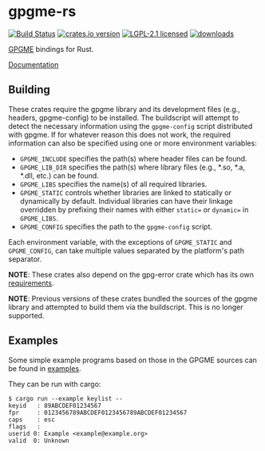 # gpgme-rs

[![Build Status][build]][ci]
[![crates.io version][version]][crate]
[![LGPL-2.1 licensed][license]](./COPYING)
[![downloads][downloads]][crate]

[GPGME][upstream] bindings for Rust.

[Documentation][docs]

## Building
These crates require the gpgme library and its development files (e.g.,
headers, gpgme-config) to be installed. The buildscript will attempt to detect
the necessary information using the `gpgme-config` script distributed with
gpgme. If for whatever reason this does not work, the required information can
also be specified using one or more environment variables:
- `GPGME_INCLUDE` specifies the path(s) where header files can be found.
- `GPGME_LIB_DIR` specifies the path(s) where library files (e.g., *.so, *.a,
  *.dll, etc.) can be found.
- `GPGME_LIBS` specifies the name(s) of all required libraries.
- `GPGME_STATIC` controls whether libraries are linked to statically or
  dynamically by default. Individual libraries can have their linkage
  overridden by prefixing their names with either `static=` or `dynamic=` in
  `GPGME_LIBS`.
- `GPGME_CONFIG` specifies the path to the `gpgme-config` script.

Each environment variable, with the exceptions of `GPGME_STATIC` and
`GPGME_CONFIG`, can take multiple values separated by the platform's path
separator.

**NOTE**: These crates also depend on the gpg-error crate which has its own
[requirements](https://github.com/gpg-rs/libgpg-error).

**NOTE**: Previous versions of these crates bundled the sources of the gpgme library and attempted
to build them via the buildscript. This is no longer supported.

## Examples

Some simple example programs based on those in the GPGME sources can be found
in [examples](./examples).

They can be run with cargo:
```shell
$ cargo run --example keylist --
keyid   : 89ABCDEF01234567
fpr     : 0123456789ABCDEF0123456789ABCDEF01234567
caps    : esc
flags   :
userid 0: Example <example@example.org>
valid  0: Unknown
```
[crate]: https://crates.io/crates/gpgme
[ci]: https://travis-ci.org/gpg-rs/gpgme
[build]: https://img.shields.io/travis/gpg-rs/gpgme/master?style=flat-square
[version]: https://img.shields.io/crates/v/gpgme?style=flat-square
[license]: https://img.shields.io/crates/l/gpgme?style=flat-square
[downloads]: https://img.shields.io/crates/d/gpgme?style=flat-square

[upstream]: https://www.gnupg.org/\(it\)/related_software/gpgme/index.html
[docs]: https://docs.rs/gpgme
